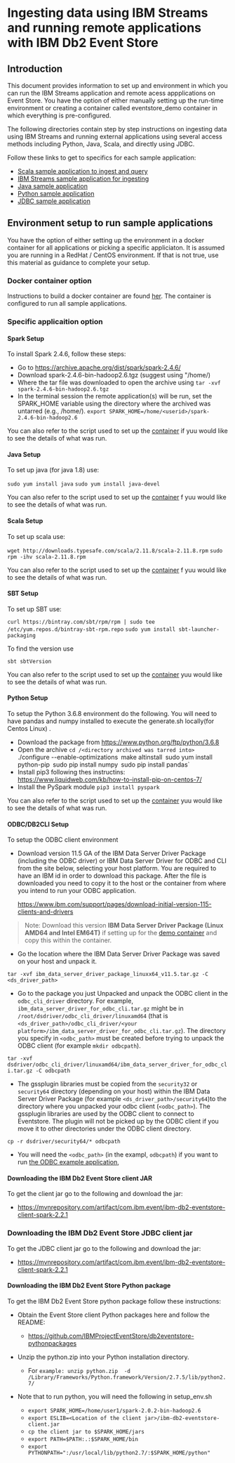 # Ingesting data using IBM Streams and running remote applications with IBM Db2 Event Store

## Introduction 

This document provides information to set up and environment in which you can run the IBM Streams application
and remote acess appplications on Event Store. You have the option of either manually setting up the run-time environment or creating a container called eventstore_demo container in which everything is pre-configured.

The following directories contain step by step instructions on ingesting data using IBM Streams and running external applications using several access methods including Python, Java, Scala, and directly using JDBC. 

Follow these links to get to specifics for each sample application:

* [Scala sample application to ingest and query](ScalaApplication/README.md)
* [IBM Streams sample application for ingesting](IngestUsingIBMStreams/README.md)
* [Java sample application](JavaApplication/README.md)
* [Python sample application](PythonApplication/README.md)
* [JDBC sample application](JDBCApplication/README.md)

## Environment setup to run sample applications

You have the option of either setting up the environment in a docker container for all applications or picking a specific appliciaton. It is assumed you are running in a RedHat / CentOS environment. If that is not true, use this material as guidance to complete your setup.

### Docker container option

Instructions to build a docker container are found [her](https://github.com/IBMProjectEventStore/db2eventstore-IoT-Analytics/tree/master/container). The container is configured to run all sample applications.

### Specific applicaition option

#### Spark Setup

To install Spark 2.4.6, follow these steps:

* Go to https://archive.apache.org/dist/spark/spark-2.4.6/
* Download spark-2.4.6-bin-hadoop2.6.tgz (suggest using  "/home/<userid>)
* Where the tar file was downloaded to open the archive using
  `tar -xvf spark-2.4.6-bin-hadoop2.6.tgz`
* In the terminal session the remote application(s) will be run, set the SPARK_HOME variable using the directory where the archived was untarred (e.g., /home/<userid>).
`export SPARK_HOME=/home/<userid>/spark-2.4.6-bin-hadoop2.6`

You can also refer to the script used to set up the [container](https://github.com/IBMProjectEventStore/db2eventstore-IoT-Analytics/blob/master/container/setup/setup-spark.sh) if yuu would like to see the details of what was run.

#### Java Setup

To set up java (for java 1.8) use: 

`sudo yum install java`
`sudo yum install java-devel`

You can also refer to the script used to set up the [container](https://github.com/IBMProjectEventStore/db2eventstore-IoT-Analytics/blob/master/container/setup/setup-java.sh) f yuu would like to see the details of what was run.

#### Scala Setup

To set up scala use:

`wget http://downloads.typesafe.com/scala/2.11.8/scala-2.11.8.rpm`
`sudo rpm -ihv scala-2.11.8.rpm`

You can also refer to the script used to set up the [container](https://github.com/IBMProjectEventStore/db2eventstore-IoT-Analytics/blob/master/container/setup/setup-scala.sh) f yuu would like to see the details of what was run.

#### SBT Setup

To set up SBT use:

`curl https://bintray.com/sbt/rpm/rpm | sudo tee /etc/yum.repos.d/bintray-sbt-rpm.repo`
`sudo yum install sbt-launcher-packaging`

To find the version use 

`sbt sbtVersion`

You can also refer to the script used to set up the [container](https://github.com/IBMProjectEventStore/db2eventstore-IoT-Analytics/blob/master/container/setup/setup-scala.sh) yuu would like to see the details of what was run.

#### Python Setup

To setup the Python 3.6.8 environment do the following. You will need to have pandas and numpy installed to execute the generate.sh locally(for Centos Linux) .

* Download the package from https://www.python.org/ftp/python/3.6.8
* Open the archive
`cd /<directory archived was tarred into>
`./configure --enable-optimizations`
`make altinstall`
`sudo yum install python-pip`
`sudo pip install numpy`
`sudo pip install pandas`
* Install pip3 following thes instructins: https://www.liquidweb.com/kb/how-to-install-pip-on-centos-7/
* Install the PySpark module
`pip3 install pyspark`

You can also refer to the script used to set up the [container](https://github.com/IBMProjectEventStore/db2eventstore-IoT-Analytics/blob/master/container/setup/setup-python.sh) yuu would like to see the details of what was run.

#### ODBC/DB2CLI Setup

To setup the ODBC client environment

* Download version 11.5 GA of the IBM Data Server Driver Package (including the ODBC driver) or IBM Data Server Driver for ODBC and CLI from the site below, selecting your host platform. You are required to have an IBM id in order to download this package. After the file is downloaded you need to copy it to the host or the container from where you intend to run your ODBC application. 

  https://www.ibm.com/support/pages/download-initial-version-115-clients-and-drivers
  
> Note: Download this version **IBM Data Server Driver Package (Linux AMD64 and Intel EM64T)** if setting up for the [demo container](https://github.com/IBMProjectEventStore/db2eventstore-IoT-Analytics/blob/master/container) and copy this within the container.

* Go the location where the IBM Data Server Driver Package was saved on your host and unpack it.

`tar -xvf ibm_data_server_driver_package_linuxx64_v11.5.tar.gz -C <ds_driver_path>`

* Go to the package you just Unpacked and unpack the ODBC client in the `odbc_cli_driver` directory. For example, `ibm_data_server_driver_for_odbc_cli.tar.gz` might be in `/root/dsdriver/odbc_cli_driver/linuxamd64` (that is `<ds_driver_path>/odbc_cli_driver/<your platform>/ibm_data_server_driver_for_odbc_cli.tar.gz`). The directory you specify in `<odbc_path>` must be created before trying to unpack the ODBC client (for example `mkdir odbcpath`). 

`tar -xvf dsdriver/odbc_cli_driver/linuxamd64/ibm_data_server_driver_for_odbc_cli.tar.gz -C odbcpath`

* The gssplugin libraries must be copied from the `security32` or `security64` directory (depending on your host) within the IBM Data Server Driver Package (for example `<ds_driver_path>/security64`)to the directory where you unpacked your odbc client (`<odbc_path>`). The gssplugin libraries are used by the ODBC client to connect to Eventstore. The plugin will not be picked up by the ODBC client if you move it to other directories under the ODBC client directory.

`cp -r dsdriver/security64/* odbcpath`

* You will need the `<odbc_path>` (in the exampl, `odbcpath`) if you want to run [the ODBC example application](https://github.com/IBMProjectEventStore/db2eventstore-IoT-Analytics/tree/master/AdvancedApplications/ODBCApplication),

#### Downloading the IBM Db2 Event Store client JAR

To get the client jar go to the following and download the jar:

* https://mvnrepository.com/artifact/com.ibm.event/ibm-db2-eventstore-client-spark-2.2.1

### Downloading the IBM Db2 Event Store JDBC client jar

To get the JDBC client jar go to the following and download the jar:
  
* https://mvnrepository.com/artifact/com.ibm.event/ibm-db2-eventstore-client-spark-2.2.1

#### Downloading the IBM Db2 Event Store Python package

To get the IBM Db2 Event Store python package follow these instructions: 

* Obtain the Event Store client Python packages here and follow the README:
   * https://github.com/IBMProjectEventStore/db2eventstore-pythonpackages
* Unzip the python.zip into your Python installation directory.
   * For `example: unzip python.zip  -d /Library/Frameworks/Python.framework/Version/2.7.5/lib/python2.7/`

* Note that to run python, you will need the following in setup_env.sh
   * `export SPARK_HOME=/home/user1/spark-2.0.2-bin-hadoop2.6`
   * `export ESLIB=<Location of the client jar>/ibm-db2-eventstore-client.jar`
   * `cp the client jar to $SPARK_HOME/jars`
   * `export PATH=$PATH:.:$SPARK_HOME/bin`
   * `export PYTHONPATH=":/usr/local/lib/python2.7/:$SPARK_HOME/python"`

